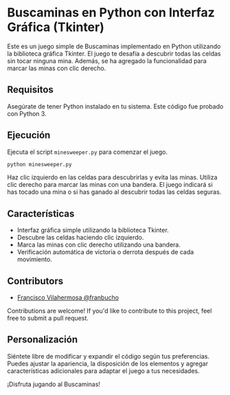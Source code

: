 # Buscaminas en Python con Interfaz Gráfica (Tkinter)

Este es un juego simple de Buscaminas implementado en Python utilizando la biblioteca gráfica Tkinter. El juego te desafía a descubrir todas las celdas sin tocar ninguna mina. Además, se ha agregado la funcionalidad para marcar las minas con clic derecho.

## Requisitos

Asegúrate de tener Python instalado en tu sistema. Este código fue probado con Python 3.

## Ejecución

Ejecuta el script `minesweeper.py` para comenzar el juego.

```bash
python minesweeper.py
```

Haz clic izquierdo en las celdas para descubrirlas y evita las minas. Utiliza clic derecho para marcar las minas con una bandera. El juego indicará si has tocado una mina o si has ganado al descubrir todas las celdas seguras.

## Características

- Interfaz gráfica simple utilizando la biblioteca Tkinter.
- Descubre las celdas haciendo clic izquierdo.
- Marca las minas con clic derecho utilizando una bandera.
- Verificación automática de victoria o derrota después de cada movimiento.

## Contributors

- [ Francisco Vilahermosa @franbucho ](https://github.com/Franbucho)

Contributions are welcome! If you'd like to contribute to this project, feel free to submit a pull request.

## Personalización

Siéntete libre de modificar y expandir el código según tus preferencias. Puedes ajustar la apariencia, la disposición de los elementos y agregar características adicionales para adaptar el juego a tus necesidades.

¡Disfruta jugando al Buscaminas!
```
